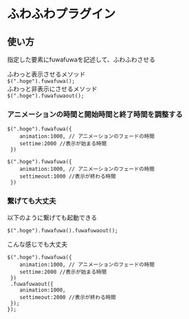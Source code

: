 # ふわふわプラグイン

## 使い方

指定した要素にfuwafuwaを記述して、ふわふわさせる

ふわっと表示させるメソッド  
`$(".hoge").fuwafuwa();`  
ふわっと非表示にさせるメソッド  
`$(".hoge").fuwafuwaout();`  

### アニメーションの時間と開始時間と終了時間を調整する

```
$(".hoge").fuwafuwa({
    animation:1000, // アニメーションのフェードの時間
    settime:2000 //表示が始まる時間
 })
```
```
$(".hoge").fuwafuwa({
    animation:1000, // アニメーションのフェードの時間
    settimeout:1000 //表示が終わる時間
 })
```

### 繋げても大丈夫

以下のように繋げても起動できる
```
$(".hoge").fuwafuwa().fuwafuwaout();
```
こんな感じでも大丈夫
```
$(".hoge").fuwafuwa({
    animation:1000, // アニメーションのフェードの時間
    settime:2000 //表示が始まる時間
 })
 .fuwafuwaout({
    animation:1000,
    settimeout:2000 //表示が終わる時間
 });
});
```
